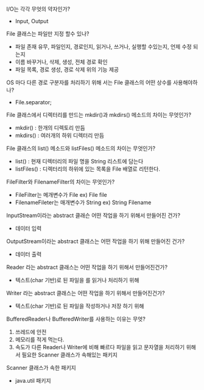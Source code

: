 I/O는 각각 무엇의 약자인가?

- Input, Output

File 클래스는 파일만 지정 할수 있나?

- 파일 존재 유무, 파일인지, 경로인지, 읽거나, 쓰거나, 실행할 수있는지, 언제 수정 되는지
- 이름 바꾸거나, 삭제, 생성, 전체 경로 확인
- 파일 목록, 경로 생성, 경로 삭제 
위의 기능 제공

OS 마다 다른 경로 구분자를 처리하기 위해 서는 File 클래스의 어떤 상수를 사용해야하나?

- File.separator;

File 클래스에서 디렉터리를 만드는 mkdir()과 mkdirs() 메소드의 차이는 무엇인가?

- mkdir() : 한개의 디렉토리 만듬
- mkdirs() : 여러개의 하위 디렉터리 만듬
 
File 클래스의 list() 메소드와 listFiles() 메소드의 차이는 무엇인가?

- list() : 현재 디렉터리의 파일 명을 String 리스트에 담는다
- listFiles() : 디렉터리의 하위에 있는 목록을 File 배열로 리턴한다.

FileFilter와 FilenameFilter의 차이는 무엇인가?

- FileFilter는 메개변수가 File ex) File file
- FilenameFileter는 매개변수가 String ex) String Filename

InputStream이라는 abstract 클래슨 어떤 작업을 하기 위해서 만들어진 건가?

- 데이터 입력 

OutputStream이라는 abstract 클래스는 어떤 작업을 하기 위해 만들어진 건가?

- 데이터 출력

Reader 라는 abstract 클래스는 어떤 작업을 하기 위해서 만들어진건가?

- 텍스트(char 기반)로 된 파일을 를 읽거나 처리하기 위해

Writer 라는 abstract 클래스는 어떤 작업을 하기 위해서 만들어진건가?

- 텍스트(char 기반)로 된 파일을 작성하거나 저장 하기 위해

BufferedReader나 BufferedWriter를 사용하는 이유는 무엇?

1. 쓰레드에 안전
2. 메모리를 적게 먹는다.
3. 속도가 다른 Reader나 Writer에 비해 빠르다
파일을 읽고 문자열을 처리하기 위해서 필요한 Scanner 클래스가 속해있는 패키지

Scanner 클래스가 속한 패키지 

- java.util 패키지
